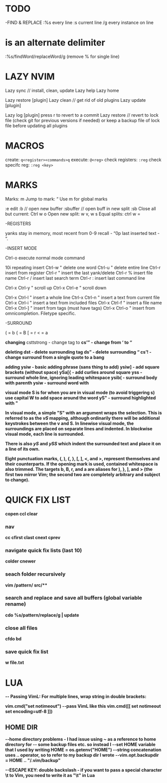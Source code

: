 # TODO

-FIND & REPLACE
:%s every line
:s current line
/g every instance on line

# is an alternate delimiter

:%s/findWord/replaceWord/g (remove % for single line)

# LAZY NVIM
Lazy sync // install, clean, update
Lazy help
Lazy home

Lazy restore [plugin]
Lazy clean  // get rid of old plugins
Lazy update [plugin]

Lazy log [plugin]
    press r to revert to a commit
Lazy restore  // revert to lock file (check git for previous versions if needed)
    or keep a backup file of lock file before updating all plugins

# MACROS

create: `q<register><commands>q`
execute: `@<reg>`
check registers: `:reg`
check specifc reg: `:reg <key>`

# MARKS

Marks: m <key>
Jump to mark: “ <key>
Use m <capital keys> for global marks

:e edit
:b // open new buffer
:sbuffer <nameORnum> // open buff in new split
:sb
Close all but current: Ctrl w o
Open new split: w v, w s
Equal splits: ctrl w =

-REGISTERS

yanks stay in memory, most recent from 0-9
recall - “0p
last inserted text - “.

-INSERT MODE

Ctrl-o       execute normal mode command

10i          repeating insert
Ctrl-w      " delete one word
Ctrl-u      " delete entire line
Ctrl-r      insert from register
Ctrl-r "    insert the last yank/delete
Ctrl-r %    insert file name
Ctrl-r /    insert last search term
Ctrl-r :    insert last command line

Ctrl-x Ctrl-y   " scroll up
Ctrl-x Ctrl-e   " scroll down


Ctrl-x Ctrl-l   " insert a whole line
Ctrl-x Ctrl-n   " insert a text from current file
Ctrl-x Ctrl-i   " insert a text from included files
Ctrl-x Ctrl-f   " insert a file name
Ctrl-x Ctrl-]   " insert from tags (must have tags)
Ctrl-x Ctrl-o   " insert from omnicompletion. Filetype specific.


-SURROUND


( = b
{ = B
[ = r
< = a

**changing**
csttstrong - change tag to <strong>
cs’” - change from ‘ to “

**deleting**
dst - delete surrounding tag
ds” - delete surrounding “
cs’! - change surround from a single quote to a bang

**adding**
ysiw - basic adding phrase (sans thing to add)
ysiw] - add square brackets (without space)
ySa[{ - add curlies around square
yss - surround whole line, ignoring leading whitespace
ysib( - surround body with parenth
ysiw<tag> - surround word with <tag>

**visual mode**
S is for when you are in visual mode (to avoid triggering s)
use capital W to add space around the word
yS"  -  surround highlighted with "

In visual mode, a simple "S" with an argument wraps the selection.  This is
referred to as the *vS* mapping, although ordinarily there will be
additional keystrokes between the v and S.  In linewise visual mode, the
surroundings are placed on separate lines and indented.  In blockwise visual
mode, each line is surrounded.

There is also *yS* and *ySS* which indent the surrounded text and place it
on a line of its own.

Eight punctuation marks, (, ), {, }, [, ], <, and >, represent themselves
and their counterparts.  If the opening mark is used, contained whitespace is
also trimmed.  The targets b, B, r, and a are aliases for ), }, ], and >
(the first two mirror Vim; the second two are completely arbitrary and
subject to change).


# QUICK FIX LIST
copen
ccl  clear
### nav
cc <number>
cfirst
clast
cnext
cprev
### navigate quick fix lists (last 10)
colder
cnewer
### seach folder recursively
vim /pattern/ src/**
### search and replace and save all buffers (global variable rename)
cdo %s/pattern/replace/g | update
### close all files
cfdo bd
### save quick fix list
w file.txt


# LUA

-- Passing VimL: For multiple lines, wrap string in double brackets:

vim.cmd("set notimeout") --pass VimL like this
vim.cmd([[
set notimeout
set encoding=utf-8
]])

## HOME DIR
--home directory problems - I had issue using ~ as a reference to home directory for
-- some backup files etc. so instead I
 --set HOME variable that I used by writing HOME = os.getenv("HOME")
--string concatenation uses .. operator, so to refer to my backup dir I wrote
 --vim.opt.backupdir = HOME .. "/.vim/backup"

--ESCAPE KEY: double backslash - if you want to pass a special character \t to Vim, you need to write it as "\\t" in Lua




